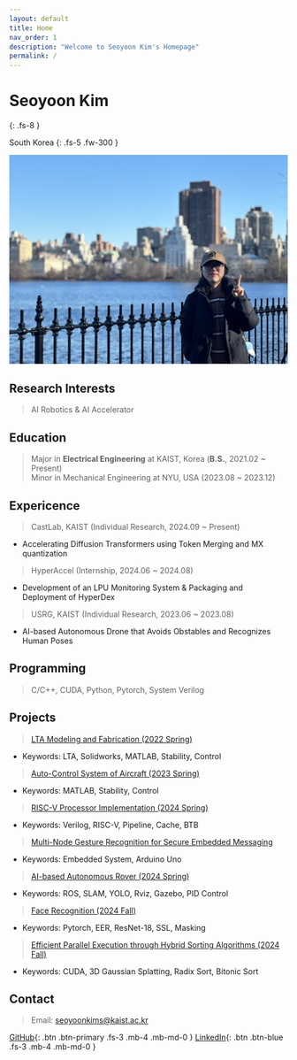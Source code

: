 ```yaml
---
layout: default
title: Home
nav_order: 1
description: "Welcome to Seoyoon Kim's Homepage"
permalink: /
---
```


# Seoyoon Kim
{: .fs-8 }

South Korea
{: .fs-5 .fw-300 }

![ex_screenshot](./assets/images/me2.jpg)  


## Research Interests  

> AI Robotics & AI Accelerator


## Education  
> Major in **Electrical Engineering** at KAIST, Korea (**B.S.**, 2021.02 ~ Present)  
> Minor in Mechanical Engineering at NYU, USA (2023.08 ~ 2023.12)


## Expericence  
> CastLab, KAIST (Individual Research, 2024.09 ~ Present)  
- Accelerating Diffusion Transformers using Token Merging and MX quantization  

> HyperAccel (Internship, 2024.06 ~ 2024.08)  
- Development of an LPU Monitoring System & Packaging and Deployment of HyperDex  

> USRG, KAIST (Individual Research, 2023.06 ~ 2023.08)   
- AI-based Autonomous Drone that Avoids Obstables and Recognizes Human Poses  


## Programming  

> C/C++, CUDA, Python, Pytorch, System Verilog  


## Projects  

> [LTA Modeling and Fabrication (2022 Spring)](https://seoyoonkims.github.io/docs/projects/AE201/)
 - Keywords: LTA, Solidworks, MATLAB, Stability, Control  

> [Auto-Control System of Aircraft (2023 Spring)](https://seoyoonkims.github.io/docs/projects/AE201/)
 - Keywords: MATLAB, Stability, Control  

> [RISC-V Processor Implementation (2024 Spring)](https://seoyoonkims.github.io/docs/projects/EE312/)
 - Keywords: Verilog, RISC-V, Pipeline, Cache, BTB  

> [Multi-Node Gesture Recognition for Secure Embedded Messaging](https://seoyoonkims.github.io/docs/projects/ECE4144/)  
 - Keywords: Embedded System, Arduino Uno  

> [AI-based Autonomous Rover (2024 Spring)](https://seoyoonkims.github.io/docs/projects/EE405/)  
 - Keywords: ROS, SLAM, YOLO, Rviz, Gazebo, PID Control  

> [Face Recognition (2024 Fall)](https://seoyoonkims.github.io/docs/projects/EE488/)  
 - Keywords: Pytorch, EER, ResNet-18, SSL, Masking  

> [Efficient Parallel Execution through Hybrid Sorting Algorithms (2024 Fall)](https://seoyoonkims.github.io/docs/projects/EE514/)  
 - Keywords: CUDA, 3D Gaussian Splatting, Radix Sort, Bitonic Sort  





## Contact  

> Email: seoyoonkims@kaist.ac.kr  

[GitHub][GitHub]{: .btn .btn-primary .fs-3 .mb-4 .mb-md-0 }
[LinkedIn][LinkedIn]{: .btn .btn-blue .fs-3 .mb-4 .mb-md-0 }

[Posts]: https://seoyoonkims.github.io/docs/posts/  
[Paper Review]: https://seoyoonkims.github.io/docs/paper_review/  
[HyperAccel]: https://seoyoonkims.github.io/docs/HyperAccel/  
[GitHub]: https://github.com/seoyoonkims/
[LinkedIn]: https://www.linkedin.com/in/kim-seoyoon-9085b3319/